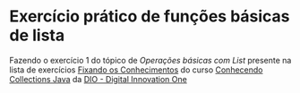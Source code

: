 # Exercício prático de funções básicas de lista

Fazendo o exercício 1 do tópico de *Operações básicas com List* presente na
lista de exercícios 
[Fixando os Conhecimentos](https://github.com/cami-la/collections-java-api-2023/blob/master/src/main/java/list/README.md) do curso [Conhecendo Collections Java](https://web.dio.me/track/bradesco-java-cloud-native/course/conhecendo-collections-java/learning/c5d6f4e1-6d05-4eea-93d8-d292c708999f)
da [DIO - Digital Innovation One](https://web.dio.me/)
